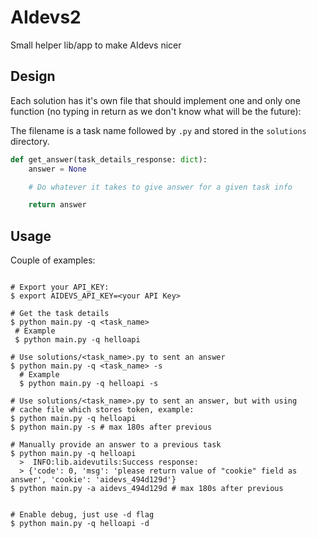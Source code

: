 # AIdevs2

Small helper lib/app to make AIdevs nicer

## Design

Each solution has it's own file that should implement one and only one function (no typing in return as we don't know what will be the future):

The filename is a task name followed by `.py` and stored in the `solutions` directory.

```py
def get_answer(task_details_response: dict):
    answer = None

    # Do whatever it takes to give answer for a given task info

    return answer
```

## Usage

Couple of examples:

```shell

# Export your API_KEY:
$ export AIDEVS_API_KEY=<your API Key>

# Get the task details
$ python main.py -q <task_name>
 # Example
 $ python main.py -q helloapi

# Use solutions/<task_name>.py to sent an answer
$ python main.py -q <task_name> -s
  # Example
  $ python main.py -q helloapi -s

# Use solutions/<task_name>.py to sent an answer, but with using
# cache file which stores token, example:
$ python main.py -q helloapi
$ python main.py -s # max 180s after previous

# Manually provide an answer to a previous task
$ python main.py -q helloapi
  >  INFO:lib.aidevutils:Success response: 
  >	{'code': 0, 'msg': 'please return value of "cookie" field as answer', 'cookie': 'aidevs_494d129d'}
$ python main.py -a aidevs_494d129d # max 180s after previous


# Enable debug, just use -d flag
$ python main.py -q helloapi -d

```